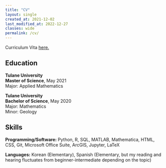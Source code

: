 ```yaml
---
title: "CV"
layout: single
created_at: 2021-12-02
last_modified_at: 2022-12-27
classes: wide
permalink: /cv/
---
```


Curriculum Vita <a href = "https://drive.google.com/file/d/10a9SlDgHYIlE4QByoiTXN-C1mCSMW47i/view?usp=sharing" target = "_blank">here.</a>

## Education 

**Tulane University**  
**Master of Science**, May 2021  
Major: Applied Mathematics

**Tulane University**  
**Bachelor of Science**, May 2020  
Major: Mathematics  
Minor: Geology

## Skills 
**Programming/Software:** Python, R, SQL, MATLAB, Mathematica, HTML, CSS, Git, Microsoft Office Suite, ArcGIS, Jupyter, LaTeX

**Languages:** Korean (Elementary), Spanish (Elementary, but my reading and hearing fluctuates from beginner-intermediate depending on the topic)
